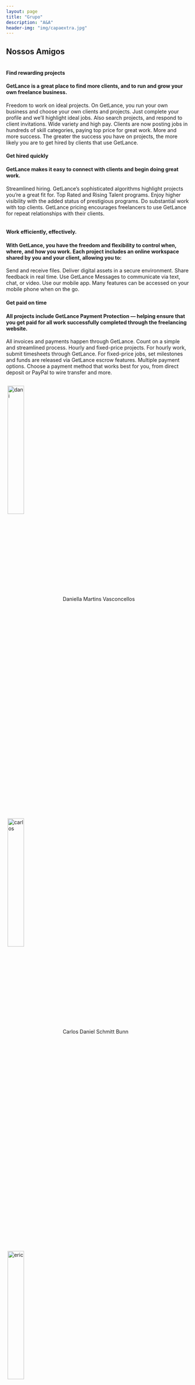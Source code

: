 ```yaml
---
layout: page
title: "Grupo"
description: "A&A"
header-img: "img/capaextra.jpg"
---
```



Nossos Amigos
----------------


<div class="how-section1">
                    <div class="row">
                        <div class="col-md-6 how-img">
                            <img src="https://image.ibb.co/dDW27U/Work_Section2_freelance_img1.png" class="rounded-circle img-fluid" alt=""/>
                        </div>
                        <div class="col-md-6">
                            <h4>Find rewarding projects</h4>
                                        <h4 class="subheading">GetLance is a great place to find more clients, and to run and grow your own freelance business.</h4>
                        <p class="text-muted">Freedom to work on ideal projects. On GetLance, you run your own business and choose your own clients and projects. Just complete your profile and we’ll highlight ideal jobs. Also search projects, and respond to client invitations.
                                            Wide variety and high pay. Clients are now posting jobs in hundreds of skill categories, paying top price for great work.
                                            More and more success. The greater the success you have on projects, the more likely you are to get hired by clients that use GetLance.</p>
                        </div>
                    </div>
                    <div class="row">
                        <div class="col-md-6">
                            <h4>Get hired quickly</h4>
                                        <h4 class="subheading">GetLance makes it easy to connect with clients and begin doing great work.</h4>
                                        <p class="text-muted">Streamlined hiring. GetLance’s sophisticated algorithms highlight projects you’re a great fit for.
                                            Top Rated and Rising Talent programs. Enjoy higher visibility with the added status of prestigious programs.
                                            Do substantial work with top clients. GetLance pricing encourages freelancers to use GetLance for repeat relationships with their clients.</p>
                        </div>
                        <div class="col-md-6 how-img">
                            <img src="https://image.ibb.co/cHgKnU/Work_Section2_freelance_img2.png" class="rounded-circle img-fluid" alt=""/>
                        </div>
                    </div>
                    <div class="row">
                        <div class="col-md-6 how-img">
                             <img src="https://image.ibb.co/ctSLu9/Work_Section2_freelance_img3.png" class="rounded-circle img-fluid" alt=""/>
                        </div>
                        <div class="col-md-6">
                            <h4>Work efficiently, effectively.</h4>
                                        <h4 class="subheading">With GetLance, you have the freedom and flexibility to control when, where, and how you work. Each project includes an online workspace shared by you and your client, allowing you to:</h4>
                                        <p class="text-muted">Send and receive files. Deliver digital assets in a secure environment.
                                            Share feedback in real time. Use GetLance Messages to communicate via text, chat, or video.
                                            Use our mobile app. Many features can be accessed on your mobile phone when on the go.</p>
                        </div>
                    </div>
                    <div class="row">
                        <div class="col-md-6">
                            <h4>Get paid on time</h4>
                                        <h4 class="subheading">All projects include GetLance Payment Protection — helping ensure that you get paid for all work successfully completed through the freelancing website.</h4>
                                        <p class="text-muted">All invoices and payments happen through GetLance. Count on a simple and streamlined process.
                                            Hourly and fixed-price projects. For hourly work, submit timesheets through GetLance. For fixed-price jobs, set milestones and funds are released via GetLance escrow features.
                                            Multiple payment options. Choose a payment method that works best for you, from direct deposit or PayPal to wire transfer and more.</p>
                        </div>
                        <div class="col-md-6 how-img">
                            <img src="https://image.ibb.co/gQ9iE9/Work_Section2_freelance_img4.png" class="rounded-circle img-fluid" alt=""/>
                        </div>
                    </div>
                </div>



<p>&nbsp;<img align="center" src="https://artigos-e-amigos.github.io/img/dani.jpg" alt="dani" class="border-0" width="30%">Daniella Martins Vasconcellos</p>

<p>&nbsp;<img align="center" src="https://artigos-e-amigos.github.io/img/carlos.jpg" alt="carlos" class="border-0" width="30%">Carlos Daniel Schmitt Bunn</p>

<p>&nbsp;<img align="center" src="https://artigos-e-amigos.github.io/img/eric.jpg" alt="eric" class="border-0" width="30%">Eric Carvalho da Silveira</p>

<p>&nbsp;<img align="center" src="https://artigos-e-amigos.github.io/img/guilherme.jpg" alt="guilherme" class="border-0" width="30%">Guilherme Tomaselli Borchardt</p>

<p>&nbsp;<img align="center" src="https://artigos-e-amigos.github.io/img/isabela.jpg" alt="isabela" class="border-0" width="30%">Isabela Gasparini</p>

<p>&nbsp;<img align="center" src="https://artigos-e-amigos.github.io/img/laisCircular.jpg" alt="lais" class="border-0" width="30%">Laís Pisetta Van Vossen</p>

<p>&nbsp;<img align="center" src="https://artigos-e-amigos.github.io/img/maria.jpg" alt="maria" class="img-fluid img-thumbnail" width="30%">Maria Teresa Silva Santos</p>